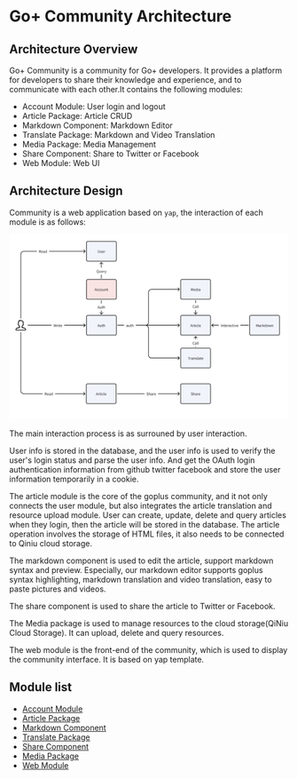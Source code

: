 # Go+ Community Architecture

## Architecture Overview

Go+ Community is a community for Go+ developers. It provides a platform for developers to share their knowledge and experience, and to communicate with each other.It contains the following modules:

- Account Module: User login and logout
- Article Package: Article CRUD
- Markdown Component: Markdown Editor
- Translate Package: Markdown and Video Translation
- Media Package: Media Management
- Share Component: Share to Twitter or Facebook
- Web Module: Web UI

## Architecture Design

Community is a web application based on `yap`, the interaction of each module is as follows:

![Interaction](../assets/01_module_interaction_2.png)

The main interaction process is as surrouned by user interaction.

User info is stored in the database, and the user info is used to verify the user's login status and parse the user info. And get the OAuth login authentication information from github twitter facebook and store the user information temporarily in a cookie.

The article module is the core of the goplus community, and it not only connects the user module, but also integrates the article translation and resource upload module. User can create, update, delete and query articles when they login, then the article will be stored in the database. The article operation involves the storage of HTML files, it also needs to be connected to Qiniu cloud storage.

The markdown component is used to edit the article, support markdown syntax and preview. Especially, our markdown editor supports goplus syntax highlighting, markdown translation and video translation, easy to paste pictures and videos.

The share component is used to share the article to Twitter or Facebook.

The Media package is used to manage resources to the cloud storage(QiNiu Cloud Storage). It can upload, delete and query resources.

The web module is the front-end of the community, which is used to display the community interface. It is based on yap template.


## Module list

- [Account Module](./02_account_module.md)
- [Article Package](./03_article_package.md)
- [Markdown Component](./04_markdown_component.md)
- [Translate Package](./05_translation_package.md)
- [Share Component](./06_share_component.md)
- [Media Package](./07_media_package.md)
- [Web Module](./08_web_module.md)
